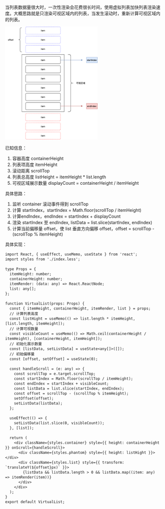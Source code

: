 

当列表数据量很大时，一次性渲染会花费很长时间，使用虚拟列表加快列表渲染速度。大概思路就是只渲染可视区域内的列表，当发生滚动时，重新计算可视区域内的列表。

<img src="assset/list.png" width="300">

已知信息：

1. 容器高度 containerHeight
2. 列表项高度 itemHeight
3. 滚动距离 scrollTop
4. 列表总高度 listHeight = itemHeight * list.length
5. 可视区域展示数量 displayCount = containerHeight / itemHeight

具体思路：

1. 监听 container 滚动事件得到 scrollTop
2. 计算 startIndex，startIndex = Math.floor(scrollTop / itemHeight)
3. 计算endIndex，endIndex = startIndex +  displayCount
4. 渲染 startIndex 至 endIndex, listData = list.slice(startIndex, endIndex)
5. 计算当前偏移量 offset，使 list 垂直方向偏移 offset，offset = scrollTop - (scrollTop % itemHeight)

具体实现：

```
import React, { useEffect, useMemo, useState } from 'react';
import styles from './index.less';

type Props = {
  itemHeight: number;
  containerHeight: number;
  itemRender: (data: any) => React.ReactNode;
  list: any[];
};

function VirtualList(props: Props) {
  const { itemHeight, containerHeight, itemRender, list } = props;
  // 计算列表高度
  const listHight = useMemo(() => list.length * itemHeight, [list.length, itemHeight]);
  // 计算可视数量
  const visibleCount = useMemo(() => Math.ceil(containerHeight / itemHeight), [containerHeight, itemHeight]);
  // 初始化展示数量
  const [listData, setListData] = useState<any[]>([]);
  // 初始偏移量
  const [offset, setOffset] = useState(0);

  const handleScroll = (e: any) => {
    const scrollTop = e.target.scrollTop;
    const startIndex = Math.floor(scrollTop / itemHeight);
    const endIndex = startIndex + visibleCount;
    const listData = list.slice(startIndex, endIndex);
    const offset = scrollTop - (scrollTop % itemHeight);
    setOffset(offset);
    setListData(listData);
  };

  useEffect(() => {
    setListData(list.slice(0, visibleCount));
  }, [list]);

  return (
    <div className={styles.container} style={{ height: containerHeight }} onScroll={handleScroll}>
      <div className={styles.phantom} style={{ height: listHight }}></div>
      <div className={styles.list} style={{ transform: `translateY(${offset}px)` }}>
        {listData && listData.length > 0 && listData.map((item: any) => itemRender(item))}
      </div>
    </div>
  );
}
export default VirtualList;
```